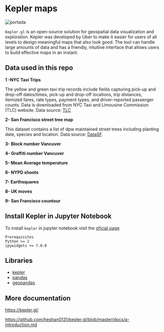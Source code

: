 # Kepler maps

![portada](https://lacontradejaen.com/img/galeria/2021/03/exposicion_mapas_diputacion_jaen-2-30-640.png)

`Kepler.gl` is an open-source solution for geospatial data visualization and exploration. Kepler was developed by Uber to make it easier for users of all levels to design meaningful maps that also look good. The tool can handle large amounts of data and has a friendly, intuitive interface that allows users to build effective maps in an instant.
 
## Data used in this repo

**1 -NYC Taxi Trips**

The yellow and green taxi trip records include fields capturing pick-up and drop-off dates/times, pick-up and drop-off locations, trip distances, itemized fares, rate types, payment types, and driver-reported passenger counts. Data is downloaded from NYC Taxi and Limousine Commission (TLC) website. Data source: [TLC](https://www1.nyc.gov/site/tlc/about/tlc-trip-record-data.page)

**2- San Francisco street tree map**

This dataset contains a list of dpw maintained street trees including planting date, species and location. Data source: [DataSF](https://data.sfgov.org/City-Infrastructure/Street-Tree-List/tkzw-k3nq/data).

**3- Block number Vancuver**

**4- Graffiti number Vancuver**

**5- Mean Average temperature**

**6- NYPD shoots**

**7- Earthsquares** 

**8- UK moves**

**9- San Francisco countour**

## Install Kepler in Jupyter Notebook

To install `kepler` in jupyter notebook visit the [oficial page](https://docs.kepler.gl/docs/keplergl-jupyter)

    Prerequisites  
    Python >= 2  
    ipywidgets >= 7.0.0

## Libraries

- [kepler](https://kepler.gl/)  
- [pandas](https://pandas.pydata.org/docs/)
- [geopandas](https://geopandas.org/)

## More documentation

https://kepler.gl/

https://github.com/heshan0131/kepler.gl/blob/master/docs/a-introduction.md